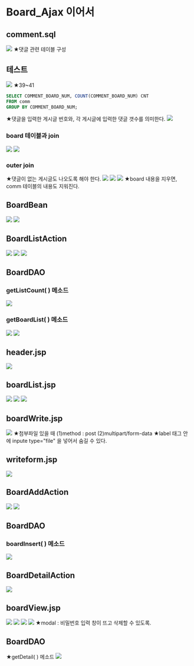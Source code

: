 # Board_Ajax 이어서
## comment.sql
![](../image/Pasted%20image%2020240318090415.png)
★댓글 관련 테이블 구성

## 테스트
![](../image/Pasted%20image%2020240318092406.png)
★39~41
``` SQL
SELECT COMMENT_BOARD_NUM, COUNT(COMMENT_BOARD_NUM) CNT
FROM comm
GROUP BY COMMENT_BOARD_NUM;
```
★댓글을 입력한 게시글 번호와, 각 게시글에 입력한 댓글 갯수를 의미한다.
![](../image/Pasted%20image%2020240318093317.png)

### board 테이블과 join
![](../image/Pasted%20image%2020240318094506.png)
![](../image/Pasted%20image%2020240318094857.png)


### outer join
★댓글이 없는 게시글도 나오도록 해야 한다.
![](../image/Pasted%20image%2020240318100207.png)
![](../image/Pasted%20image%2020240318100819.png)
![](../image/Pasted%20image%2020240318102257.png)
★board 내용을 지우면, comm 테이블의 내용도 지워진다.


## BoardBean
![](../image/Pasted%20image%2020240318103213.png)
![](../image/Pasted%20image%2020240318103004.png)



## BoardListAction
![](../image/Pasted%20image%2020240318113009.png)
![](../image/Pasted%20image%2020240318113033.png)
![](../image/Pasted%20image%2020240318113051.png)


## BoardDAO
### getListCount( ) 메소드
![](../image/Pasted%20image%2020240318122550.png)

### getBoardList( ) 메소드
![](../image/Pasted%20image%2020240318123439.png)
![](../image/Pasted%20image%2020240318123452.png)


## header.jsp
![](../image/Pasted%20image%2020240318123715.png)


## boardList.jsp
![](../image/Pasted%20image%2020240318162349.png)
![](../image/Pasted%20image%2020240318162408.png)
![](../image/Pasted%20image%2020240318162420.png)


## boardWrite.jsp
![](../image/Pasted%20image%2020240318162323.png)
★첨부파일 있을 때 (1)method : post (2)multipart/form-data
★label 태그 안에 inpute type="file" 을 넣어서 숨길 수 있다.

## writeform.jsp
![](../image/Pasted%20image%2020240318160738.png)


## BoardAddAction
![](../image/Pasted%20image%2020240318163118.png)
![](../image/Pasted%20image%2020240318171244.png)


## BoardDAO
### boardInsert( ) 메소드
![](../image/Pasted%20image%2020240319090436.png)



## BoardDetailAction
![](../image/Pasted%20image%2020240319101721.png)

## boardView.jsp
![](../image/Pasted%20image%2020240319101733.png)
![](../image/Pasted%20image%2020240319102443.png)
![](../image/Pasted%20image%2020240319103354.png)
![](../image/Pasted%20image%2020240319104106.png)
★modal : 비밀번호 입력 창이 뜨고 삭제할 수 있도록.


## BoardDAO
★getDetail( ) 메소드
![](../image/Pasted%20image%2020240319110110.png)
